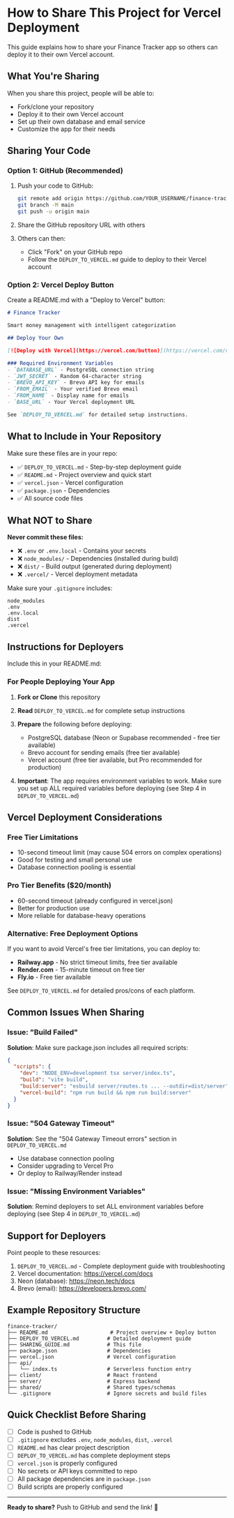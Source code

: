 # How to Share This Project for Vercel Deployment

This guide explains how to share your Finance Tracker app so others can deploy it to their own Vercel account.

## What You're Sharing

When you share this project, people will be able to:
- Fork/clone your repository
- Deploy it to their own Vercel account
- Set up their own database and email service
- Customize the app for their needs

## Sharing Your Code

### Option 1: GitHub (Recommended)
1. Push your code to GitHub:
   ```bash
   git remote add origin https://github.com/YOUR_USERNAME/finance-tracker.git
   git branch -M main
   git push -u origin main
   ```

2. Share the GitHub repository URL with others

3. Others can then:
   - Click "Fork" on your GitHub repo
   - Follow the `DEPLOY_TO_VERCEL.md` guide to deploy to their Vercel account

### Option 2: Vercel Deploy Button
Create a README.md with a "Deploy to Vercel" button:

```markdown
# Finance Tracker

Smart money management with intelligent categorization

## Deploy Your Own

[![Deploy with Vercel](https://vercel.com/button)](https://vercel.com/new/clone?repository-url=https://github.com/YOUR_USERNAME/finance-tracker)

### Required Environment Variables
- `DATABASE_URL` - PostgreSQL connection string
- `JWT_SECRET` - Random 64-character string
- `BREVO_API_KEY` - Brevo API key for emails
- `FROM_EMAIL` - Your verified Brevo email
- `FROM_NAME` - Display name for emails
- `BASE_URL` - Your Vercel deployment URL

See `DEPLOY_TO_VERCEL.md` for detailed setup instructions.
```

## What to Include in Your Repository

Make sure these files are in your repo:
- ✅ `DEPLOY_TO_VERCEL.md` - Step-by-step deployment guide
- ✅ `README.md` - Project overview and quick start
- ✅ `vercel.json` - Vercel configuration
- ✅ `package.json` - Dependencies
- ✅ All source code files

## What NOT to Share

**Never commit these files:**
- ❌ `.env` or `.env.local` - Contains your secrets
- ❌ `node_modules/` - Dependencies (installed during build)
- ❌ `dist/` - Build output (generated during deployment)
- ❌ `.vercel/` - Vercel deployment metadata

Make sure your `.gitignore` includes:
```
node_modules
.env
.env.local
dist
.vercel
```

## Instructions for Deployers

Include this in your README.md:

### For People Deploying Your App

1. **Fork or Clone** this repository
2. **Read** `DEPLOY_TO_VERCEL.md` for complete setup instructions
3. **Prepare** the following before deploying:
   - PostgreSQL database (Neon or Supabase recommended - free tier available)
   - Brevo account for sending emails (free tier available)
   - Vercel account (free tier available, but Pro recommended for production)

4. **Important**: The app requires environment variables to work. Make sure you set up ALL required variables before deploying (see Step 4 in `DEPLOY_TO_VERCEL.md`)

## Vercel Deployment Considerations

### Free Tier Limitations
- 10-second timeout limit (may cause 504 errors on complex operations)
- Good for testing and small personal use
- Database connection pooling is essential

### Pro Tier Benefits ($20/month)
- 60-second timeout (already configured in vercel.json)
- Better for production use
- More reliable for database-heavy operations

### Alternative: Free Deployment Options
If you want to avoid Vercel's free tier limitations, you can deploy to:
- **Railway.app** - No strict timeout limits, free tier available
- **Render.com** - 15-minute timeout on free tier
- **Fly.io** - Free tier available

See `DEPLOY_TO_VERCEL.md` for detailed pros/cons of each platform.

## Common Issues When Sharing

### Issue: "Build Failed"
**Solution**: Make sure package.json includes all required scripts:
```json
{
  "scripts": {
    "dev": "NODE_ENV=development tsx server/index.ts",
    "build": "vite build",
    "build:server": "esbuild server/routes.ts ... --outdir=dist/server",
    "vercel-build": "npm run build && npm run build:server"
  }
}
```

### Issue: "504 Gateway Timeout"
**Solution**: See the "504 Gateway Timeout errors" section in `DEPLOY_TO_VERCEL.md`
- Use database connection pooling
- Consider upgrading to Vercel Pro
- Or deploy to Railway/Render instead

### Issue: "Missing Environment Variables"
**Solution**: Remind deployers to set ALL environment variables before deploying (see Step 4 in `DEPLOY_TO_VERCEL.md`)

## Support for Deployers

Point people to these resources:
1. `DEPLOY_TO_VERCEL.md` - Complete deployment guide with troubleshooting
2. Vercel documentation: https://vercel.com/docs
3. Neon (database): https://neon.tech/docs
4. Brevo (email): https://developers.brevo.com/

## Example Repository Structure

```
finance-tracker/
├── README.md                    # Project overview + Deploy button
├── DEPLOY_TO_VERCEL.md         # Detailed deployment guide
├── SHARING_GUIDE.md            # This file
├── package.json                # Dependencies
├── vercel.json                 # Vercel configuration
├── api/
│   └── index.ts                # Serverless function entry
├── client/                     # React frontend
├── server/                     # Express backend
├── shared/                     # Shared types/schemas
└── .gitignore                  # Ignore secrets and build files
```

## Quick Checklist Before Sharing

- [ ] Code is pushed to GitHub
- [ ] `.gitignore` excludes `.env`, `node_modules`, `dist`, `.vercel`
- [ ] `README.md` has clear project description
- [ ] `DEPLOY_TO_VERCEL.md` has complete deployment steps
- [ ] `vercel.json` is properly configured
- [ ] No secrets or API keys committed to repo
- [ ] All package dependencies are in `package.json`
- [ ] Build scripts are properly configured

---

**Ready to share?** Push to GitHub and send the link! 🚀
